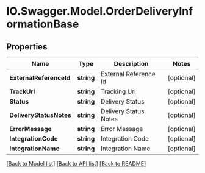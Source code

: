 # IO.Swagger.Model.OrderDeliveryInformationBase
## Properties

Name | Type | Description | Notes
------------ | ------------- | ------------- | -------------
**ExternalReferenceId** | **string** | External Reference Id | [optional] 
**TrackUrl** | **string** | Tracking Url | [optional] 
**Status** | **string** | Delivery Status | [optional] 
**DeliveryStatusNotes** | **string** | Delivery Status Notes | [optional] 
**ErrorMessage** | **string** | Error Message | [optional] 
**IntegrationCode** | **string** | Integration Code | [optional] 
**IntegrationName** | **string** | Integration Name | [optional] 

[[Back to Model list]](../README.md#documentation-for-models) [[Back to API list]](../README.md#documentation-for-api-endpoints) [[Back to README]](../README.md)

